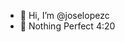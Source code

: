- 👋 Hi, I’m @joselopezc
- 👀 Nothing Perfect 4:20

<!---
joselopezc/joselopezc is a ✨ special ✨ repository because its `README.md` (this file) appears on your GitHub profile.
You can click the Preview link to take a look at your changes.
--->
